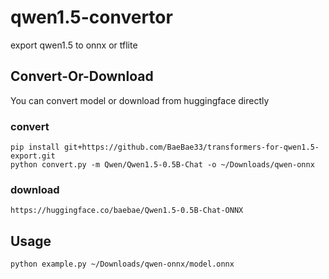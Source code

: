 # qwen1.5-convertor
export qwen1.5 to onnx or tflite

## Convert-Or-Download
You can convert model or download from huggingface directly
### convert
```
pip install git+https://github.com/BaeBae33/transformers-for-qwen1.5-export.git
python convert.py -m Qwen/Qwen1.5-0.5B-Chat -o ~/Downloads/qwen-onnx
```
### download
```
https://huggingface.co/baebae/Qwen1.5-0.5B-Chat-ONNX
```

## Usage
```
python example.py ~/Downloads/qwen-onnx/model.onnx
```

